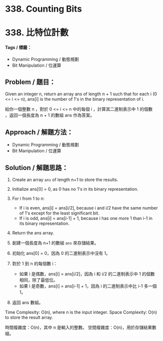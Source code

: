 # 338. Counting Bits
# 338. 比特位計數

#### Tags / 標籤：
- Dynamic Programming / 動態規劃
- Bit Manipulation / 位運算

## Problem / 題目：
Given an integer n, return an array ans of length n + 1 such that for each i (0 <= i <= n), ans[i] is the number of 1's in the binary representation of i.

給你一個整數 n ，對於 0 <= i <= n 中的每個 i ，計算其二進制表示中 1 的個數 ，返回一個長度為 n + 1 的數組 ans 作為答案。

## Approach / 解題方法：
- Dynamic Programming / 動態規劃
- Bit Manipulation / 位運算

## Solution / 解題思路： 
1. Create an array `ans` of length n+1 to store the results.
2. Initialize ans[0] = 0, as 0 has no 1's in its binary representation.
3. For i from 1 to n:
   - If i is even, ans[i] = ans[i/2], because i and i/2 have the same number of 1's except for the least significant bit.
   - If i is odd, ans[i] = ans[i-1] + 1, because i has one more 1 than i-1 in its binary representation.
4. Return the ans array.

1. 創建一個長度為 n+1 的數組 `ans` 來存儲結果。
2. 初始化 ans[0] = 0，因為 0 的二進制表示中沒有 1。
3. 對於 1 到 n 的每個數 i：
   - 如果 i 是偶數，ans[i] = ans[i/2]，因為 i 和 i/2 的二進制表示中 1 的個數相同，除了最低位。
   - 如果 i 是奇數，ans[i] = ans[i-1] + 1，因為 i 的二進制表示中比 i-1 多一個 1。
4. 返回 ans 數組。

Time Complexity: O(n), where n is the input integer.
Space Complexity: O(n) to store the result array.

時間複雜度：O(n)，其中 n 是輸入的整數。
空間複雜度：O(n)，用於存儲結果數組。
